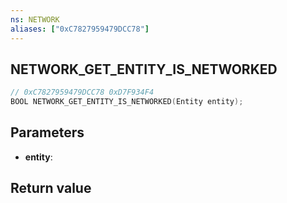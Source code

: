 ```yaml
---
ns: NETWORK
aliases: ["0xC7827959479DCC78"]
---
```

## NETWORK_GET_ENTITY_IS_NETWORKED

```c
// 0xC7827959479DCC78 0xD7F934F4
BOOL NETWORK_GET_ENTITY_IS_NETWORKED(Entity entity);
```


## Parameters
* **entity**: 

## Return value
